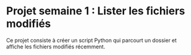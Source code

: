 # Projet semaine 1 : Lister les fichiers modifiés

Ce projet consiste à créer un script Python qui parcourt un dossier et affiche les fichiers modifiés récemment.